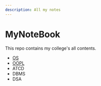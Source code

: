 ```yaml
---
description: All my notes
---
```


# MyNoteBook

This repo contains my college's all contents.
 <!--[OS](https://app.gitbook.com/s/eIYcGX9Wo81bwTSsTa84/)-->
* [OS](https://github.com/Saurabh-pec/MyNoteBook/blob/main/OS-%20ppt%20(Saurabh)%20%20(1).pdf) 
* [OOPL](https://github.com/Saurabh-pec/MyNoteBook/blob/main/OOPL.pdf)
* ATCD
* DBMS
* DSA
